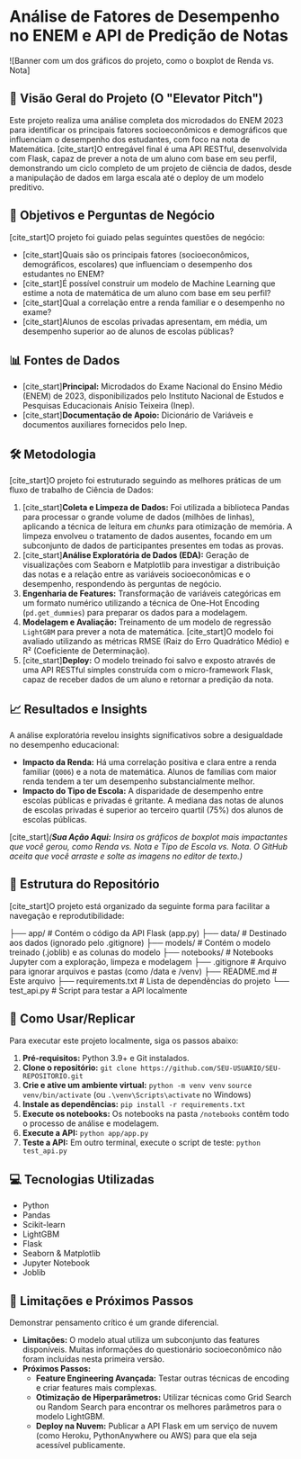 # Análise de Fatores de Desempenho no ENEM e API de Predição de Notas

![Banner com um dos gráficos do projeto, como o boxplot de Renda vs. Nota]

## 📖 Visão Geral do Projeto (O "Elevator Pitch")

Este projeto realiza uma análise completa dos microdados do ENEM 2023 para identificar os principais fatores socioeconômicos e demográficos que influenciam o desempenho dos estudantes, com foco na nota de Matemática. [cite_start]O entregável final é uma API RESTful, desenvolvida com Flask, capaz de prever a nota de um aluno com base em seu perfil, demonstrando um ciclo completo de um projeto de ciência de dados, desde a manipulação de dados em larga escala até o deploy de um modelo preditivo. 

## 🎯 Objetivos e Perguntas de Negócio

[cite_start]O projeto foi guiado pelas seguintes questões de negócio: 
* [cite_start]Quais são os principais fatores (socioeconômicos, demográficos, escolares) que influenciam o desempenho dos estudantes no ENEM? 
* [cite_start]É possível construir um modelo de Machine Learning que estime a nota de matemática de um aluno com base em seu perfil? 
* [cite_start]Qual a correlação entre a renda familiar e o desempenho no exame? 
* [cite_start]Alunos de escolas privadas apresentam, em média, um desempenho superior ao de alunos de escolas públicas? 

## 📊 Fontes de Dados

* [cite_start]**Principal:** Microdados do Exame Nacional do Ensino Médio (ENEM) de 2023, disponibilizados pelo Instituto Nacional de Estudos e Pesquisas Educacionais Anísio Teixeira (Inep). 
* [cite_start]**Documentação de Apoio:** Dicionário de Variáveis e documentos auxiliares fornecidos pelo Inep. 

## 🛠️ Metodologia

[cite_start]O projeto foi estruturado seguindo as melhores práticas de um fluxo de trabalho de Ciência de Dados: 
1.  [cite_start]**Coleta e Limpeza de Dados:** Foi utilizada a biblioteca Pandas para processar o grande volume de dados (milhões de linhas), aplicando a técnica de leitura em *chunks* para otimização de memória.  A limpeza envolveu o tratamento de dados ausentes, focando em um subconjunto de dados de participantes presentes em todas as provas.
2.  [cite_start]**Análise Exploratória de Dados (EDA):** Geração de visualizações com Seaborn e Matplotlib para investigar a distribuição das notas e a relação entre as variáveis socioeconômicas e o desempenho, respondendo às perguntas de negócio. 
3.  **Engenharia de Features:** Transformação de variáveis categóricas em um formato numérico utilizando a técnica de One-Hot Encoding (`pd.get_dummies`) para preparar os dados para a modelagem.
4.  **Modelagem e Avaliação:** Treinamento de um modelo de regressão `LightGBM` para prever a nota de matemática. [cite_start]O modelo foi avaliado utilizando as métricas RMSE (Raiz do Erro Quadrático Médio) e R² (Coeficiente de Determinação). 
5.  [cite_start]**Deploy:** O modelo treinado foi salvo e exposto através de uma API RESTful simples construída com o micro-framework Flask, capaz de receber dados de um aluno e retornar a predição da nota. 

## 📈 Resultados e Insights

A análise exploratória revelou insights significativos sobre a desigualdade no desempenho educacional:
* **Impacto da Renda:** Há uma correlação positiva e clara entre a renda familiar (`Q006`) e a nota de matemática. Alunos de famílias com maior renda tendem a ter um desempenho substancialmente melhor.
* **Impacto do Tipo de Escola:** A disparidade de desempenho entre escolas públicas e privadas é gritante. A mediana das notas de alunos de escolas privadas é superior ao terceiro quartil (75%) dos alunos de escolas públicas.

[cite_start]*(**Sua Ação Aqui:** Insira os gráficos de boxplot mais impactantes que você gerou, como Renda vs. Nota e Tipo de Escola vs. Nota. O GitHub aceita que você arraste e solte as imagens no editor de texto.)* 

## 📁 Estrutura do Repositório

[cite_start]O projeto está organizado da seguinte forma para facilitar a navegação e reprodutibilidade:

├── app/                  # Contém o código da API Flask (app.py)
├── data/                 # Destinado aos dados (ignorado pelo .gitignore)
├── models/               # Contém o modelo treinado (.joblib) e as colunas do modelo
├── notebooks/            # Notebooks Jupyter com a exploração, limpeza e modelagem
├── .gitignore            # Arquivo para ignorar arquivos e pastas (como /data e /venv)
├── README.md             # Este arquivo
├── requirements.txt      # Lista de dependências do projeto
└── test_api.py           # Script para testar a API localmente

## 🚀 Como Usar/Replicar

Para executar este projeto localmente, siga os passos abaixo: 

1.  **Pré-requisitos:** Python 3.9+ e Git instalados. 
2.  **Clone o repositório:**
    `git clone https://github.com/SEU-USUARIO/SEU-REPOSITORIO.git`
3.  **Crie e ative um ambiente virtual:**
    `python -m venv venv`
    `source venv/bin/activate` (ou `.\venv\Scripts\activate` no Windows)
4.  **Instale as dependências:**
    `pip install -r requirements.txt` 
5.  **Execute os notebooks:** Os notebooks na pasta `/notebooks` contêm todo o processo de análise e modelagem.
6.  **Execute a API:** 
    `python app/app.py`
7.  **Teste a API:** Em outro terminal, execute o script de teste:
    `python test_api.py`

## 💻 Tecnologias Utilizadas

* Python
* Pandas
* Scikit-learn
* LightGBM
* Flask
* Seaborn & Matplotlib
* Jupyter Notebook
* Joblib

## 🤔 Limitações e Próximos Passos

Demonstrar pensamento crítico é um grande diferencial. 
* **Limitações:** O modelo atual utiliza um subconjunto das features disponíveis. Muitas informações do questionário socioeconômico não foram incluídas nesta primeira versão. 
* **Próximos Passos:** 
    * **Feature Engineering Avançada:** Testar outras técnicas de encoding e criar features mais complexas.
    * **Otimização de Hiperparâmetros:** Utilizar técnicas como Grid Search ou Random Search para encontrar os melhores parâmetros para o modelo LightGBM.
    * **Deploy na Nuvem:** Publicar a API Flask em um serviço de nuvem (como Heroku, PythonAnywhere ou AWS) para que ela seja acessível publicamente.
